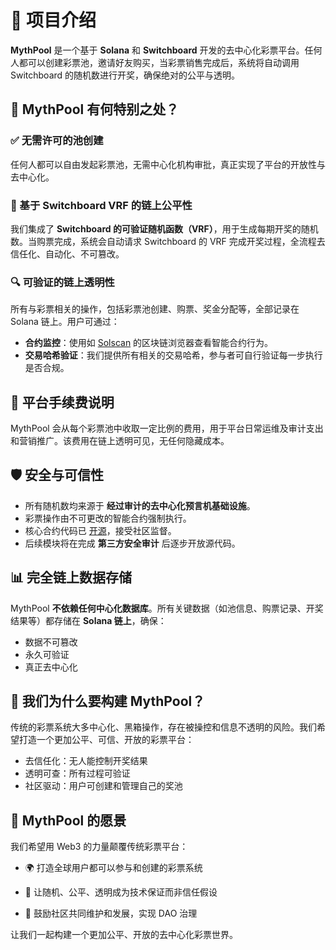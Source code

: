 # 🎉 项目介绍

**MythPool** 是一个基于 **Solana** 和 **Switchboard** 开发的去中心化彩票平台。任何人都可以创建彩票池，邀请好友购买，当彩票销售完成后，系统将自动调用 Switchboard 的随机数进行开奖，确保绝对的公平与透明。


## 🚀 MythPool 有何特别之处？

### ✅ 无需许可的池创建

任何人都可以自由发起彩票池，无需中心化机构审批，真正实现了平台的开放性与去中心化。

### 🎯 基于 Switchboard VRF 的链上公平性

我们集成了 **Switchboard 的可验证随机函数（VRF）**，用于生成每期开奖的随机数。当购票完成，系统会自动请求 Switchboard 的 VRF 完成开奖过程，全流程去信任化、自动化、不可篡改。

### 🔍 可验证的链上透明性

所有与彩票相关的操作，包括彩票池创建、购票、奖金分配等，全部记录在 Solana 链上。用户可通过：

- **合约监控**：使用如 [Solscan](https://solscan.io) 的区块链浏览器查看智能合约行为。
- **交易哈希验证**：我们提供所有相关的交易哈希，参与者可自行验证每一步执行是否合规。


## 🧾 平台手续费说明

MythPool 会从每个彩票池中收取一定比例的费用，用于平台日常运维及审计支出和营销推广。该费用在链上透明可见，无任何隐藏成本。


## 🛡️ 安全与可信性
- 所有随机数均来源于 **经过审计的去中心化预言机基础设施**。
- 彩票操作由不可更改的智能合约强制执行。
- 核心合约代码已 [开源](https://github.com/mythpool/contract)，接受社区监督。
- 后续模块将在完成 **第三方安全审计** 后逐步开放源代码。


## 📊 完全链上数据存储

MythPool **不依赖任何中心化数据库**。所有关键数据（如池信息、购票记录、开奖结果等）都存储在 **Solana 链上**，确保：
- 数据不可篡改
- 永久可验证
- 真正去中心化


## 👥 我们为什么要构建 MythPool？

传统的彩票系统大多中心化、黑箱操作，存在被操控和信息不透明的风险。我们希望打造一个更加公平、可信、开放的彩票平台：
- 去信任化：无人能控制开奖结果
- 透明可查：所有过程可验证
- 社区驱动：用户可创建和管理自己的奖池

## 📌 MythPool 的愿景
我们希望用 Web3 的力量颠覆传统彩票平台：

- 🌍 打造全球用户都可以参与和创建的彩票系统

- 🧩 让随机、公平、透明成为技术保证而非信任假设

- 👥 鼓励社区共同维护和发展，实现 DAO 治理


让我们一起构建一个更加公平、开放的去中心化彩票世界。
